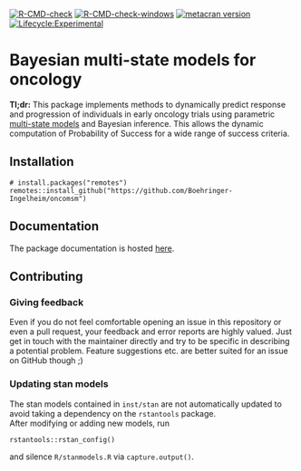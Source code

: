 <!-- badges: start -->

[![R-CMD-check](https://github.com/Boehringer-Ingelheim/oncomsm/actions/workflows/check.yml/badge.svg?branch=main)](https://github.com/Boehringer-Ingelheim/oncomsm/actions/workflows/check.yml)
[![R-CMD-check-windows](https://github.com/Boehringer-Ingelheim/oncomsm/actions/workflows/rcmd-check-windows.yml/badge.svg?branch=main)](https://github.com/Boehringer-Ingelheim/oncomsm/actions/workflows/rcmd-check-windows.yml)
[![metacran version](https://www.r-pkg.org/badges/version/oncomsm)](https://cran.r-project.org/package=oncomsm)
[![Lifecycle:Experimental](https://img.shields.io/badge/Lifecycle-Experimental-339999)](https://github.com/Boehringer-Ingelheim/oncomsm)

<!-- badges: end -->



# Bayesian multi-state models for oncology

**Tl;dr:** This package implements methods to dynamically predict response 
and progression of individuals in early oncology trials using parametric
[multi-state models](https://boehringer-ingelheim.github.io/oncomsm/articles/multi-state-model-for-early-oncology.html) and Bayesian inference. 
This allows the dynamic computation of Probability of Success for a wide 
range of success criteria. 


## Installation

```{r}
# install.packages("remotes")
remotes::install_github("https://github.com/Boehringer-Ingelheim/oncomsm")
```


## Documentation

The package documentation is hosted [here](https://boehringer-ingelheim.github.io/oncomsm/).


## Contributing

### Giving feedback

Even if you do not feel comfortable opening an issue in this repository or even
a pull request, your feedback and error reports are highly valued.
Just get in touch with the maintainer directly and try to be specific in 
describing a potential problem. 
Feature suggestions etc. are better suited for an issue on GitHub though ;)


### Updating stan models

The stan models contained in `inst/stan` are not automatically updated to avoid
taking a dependency on the `rstantools` package.  
After modifying or adding new models, run 
```{r}
rstantools::rstan_config()
```

and silence `R/stanmodels.R` via `capture.output()`.
